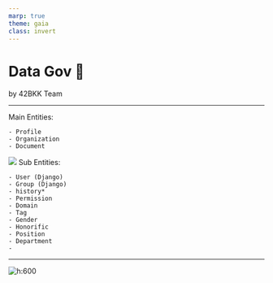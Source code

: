 ```yaml
---
marp: true
theme: gaia
class: invert
---
```

# Data Gov :book:

by 42BKK Team

---
<style scoped>section { font-size: 25px; }</style>

Main Entities:
~~~
- Profile
- Organization
- Document
~~~
![](image.jpg)
Sub Entities:
~~~
- User (Django)
- Group (Django)
- history*
- Permission
- Domain
- Tag
- Gender
- Honorific
- Position
- Department
-
~~~

---

![h:600](database.png)